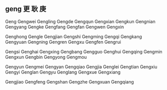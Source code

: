 geng  更 耿 庚
---

Geng Gengwei Gengling Gengde Gengqun Gengxian Gengkun Gengnian Gengyang Gengke Gengfang Gengfan Gengwen Gengxin 

Genghong Gengle Gengjian Gengshi Gengming Gengqi Gengkang Gengyuan Gengning Gengren Gengxu Gengfen Gengrui 

Gengsi Genghai Gengxing Gengbang Gengguo  Genghui Gengqing Gengmin Gengxun Gengbin Gengyong Gengmou

Gengyun Gengmei Gengyan Gengqiao Gengjia Genglei Gengtian Gengxiu Gengyi Genglan Gengyu Genglang Gengxue Gengxiang 

Gengjiao Gengfeng Gengshan Gengzhe  Gengxuan Gengqiang  
